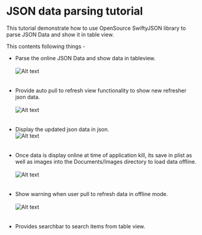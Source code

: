 # JSON data parsing tutorial
This tutorial demonstrate how to use OpenSource SwiftyJSON library to parse JSON Data and show it in table view.

This contents following things - 
- Parse the online JSON Data and show data in tableview.<br><br>
![Alt text](/Screenshots/json-1.png?raw=true "Load JSON Data online")<br><br><br>
- Provide auto pull to refresh view functionality to show new refresher json data.<br><br>
![Alt text](/Screenshots/json-2.png?raw=true "Pull to refresh")<br><br><br>
- Display the updated json data in json.<br>
![Alt text](/Screenshots/json-3.png?raw=true "Updated Json Data")<br><br><br>
- Once data is display online at time of application kill, its save in plist as well as images into the Documents/Images directory to load data offline.<br><br>
![Alt text](/Screenshots/json-4.png?raw=true "Show offline saved data")<br><br><br>
- Show warning when user pull to refresh data in offline mode.<br><br>
![Alt text](/Screenshots/json-5.png?raw=true "Show Warning")<br><br><br>
- Provides searchbar to search items from table view.<br><br>

